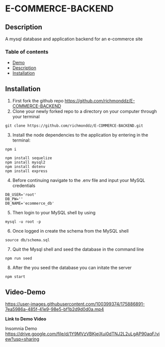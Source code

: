 # E-COMMERCE-BACKEND

## Description

A mysql database and application backend for an e-commerce site

### Table of contents

- [Demo](#Video-Demo)
- [Description](#Description)
- [Installation](#Installation)

## Installation

1. First fork the github repo https://github.com/richmonddz/E-COMMERCE-BACKEND
2. Clone your newly forked repo to a directory on your computer through your terminal

```
git clone https://github.com/richmonddz/E-COMMERCE-BACKEND.git
```

3. Install the node dependencies to the application by entering in the terminal:

```
npm i
```

```
npm install sequelize
npm install mysql2
npm install dotenv
npm install express
```

4. Before continuing navigate to the .env file and input your MySQL credentials

```
DB_USER='root'
DB_PW=''
DB_NAME='ecommerce_db'
```

5. Then login to your MySQL shell by using

```
mysql -u root -p
```

6. Once logged in create the schema from the MySQL shell

```
source db/schema.sql
```

7. Quit the Mysql shell and seed the database in the command line

```
npm run seed
```

8. After the you seed the database you can initate the server

```
npm start
```

## Video-Demo

https://user-images.githubusercontent.com/100399374/175886891-7ea5986a-485f-41e9-98e5-bf1b2d9d0d0a.mp4

**Link to Demo Video**

Insomnia Demo
https://drive.google.com/file/d/1Y9MVzVBKjeiXui0dTNJ2L2uLgAP90aqF/view?usp=sharing
